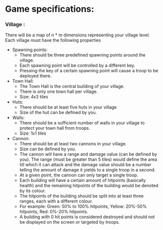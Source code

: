 # Game specifications:
### Village :
There will be a map of n * m dimensions representing your village level. Each village must have the
following properties

* Spawning points:
  * There should be three predefined spawning points around the village.
  * Each spawning point will be controlled by a different key. 
  * Pressing the key of a certain spawning point will cause a troop to be deployed there.
* Town Hall:
  * The Town Hall is the central building of your village.
  * There is only one town hall per village.
  * Size: 4x3 tiles
* Huts:
  * There should be at least five huts in your village
  * Size of the hut can be defined by you.
* Walls:
  * There should be a sufficient number of walls in your village to protect your town hall from troops.
  * Size: 1x1 tiles
* Cannon:
  * There should be at least two cannons in your village.
  * Size can be defined by you.
  * The cannon will have a range and damage value (can be defined by you). The range (must be greater than 5 tiles) would define the area till which it can attack and the damage value should be a number telling the amount of damage it yields to a single troop in a second.
  * At a given point, the cannon can only target a single troop.
  * Each building will have a certain amount of hitpoints (basically health) and the remaining
    hitpoints of the building would be denoted by its colour.
  * The hitpoints of the building should be split into at least three ranges, each with a
    different colour.
  * For example: Green: 50% to 100% hitpoints, Yellow: 20%-50% hitpoints, Red: 0%-20% hitpoints.
  * A building with 0 hit points is considered destroyed and should not be displayed on the screen or targeted by troops.